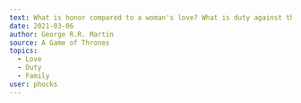```yaml
---
text: What is honor compared to a woman's love? What is duty against the feel of a newborn son in your arms ... or the memory of a brother's smile? Wind and words. Wind and words. We are only human, and the gods have fashioned us for love. That is our great glory, and our great tragedy.
date: 2021-03-06
author: George R.R. Martin
source: A Game of Thrones
topics:
  - Love
  - Duty
  - Family
user: phocks
---
```


